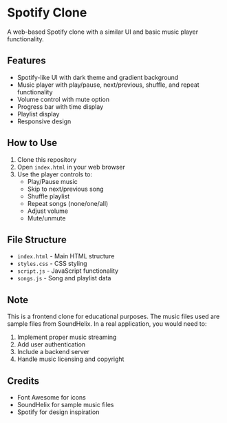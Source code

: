 # Spotify Clone

A web-based Spotify clone with a similar UI and basic music player functionality.

## Features

- Spotify-like UI with dark theme and gradient background
- Music player with play/pause, next/previous, shuffle, and repeat functionality
- Volume control with mute option
- Progress bar with time display
- Playlist display
- Responsive design

## How to Use

1. Clone this repository
2. Open `index.html` in your web browser
3. Use the player controls to:
   - Play/Pause music
   - Skip to next/previous song
   - Shuffle playlist
   - Repeat songs (none/one/all)
   - Adjust volume
   - Mute/unmute

## File Structure

- `index.html` - Main HTML structure
- `styles.css` - CSS styling
- `script.js` - JavaScript functionality
- `songs.js` - Song and playlist data

## Note

This is a frontend clone for educational purposes. The music files used are sample files from SoundHelix. In a real application, you would need to:
1. Implement proper music streaming
2. Add user authentication
3. Include a backend server
4. Handle music licensing and copyright

## Credits

- Font Awesome for icons
- SoundHelix for sample music files
- Spotify for design inspiration 